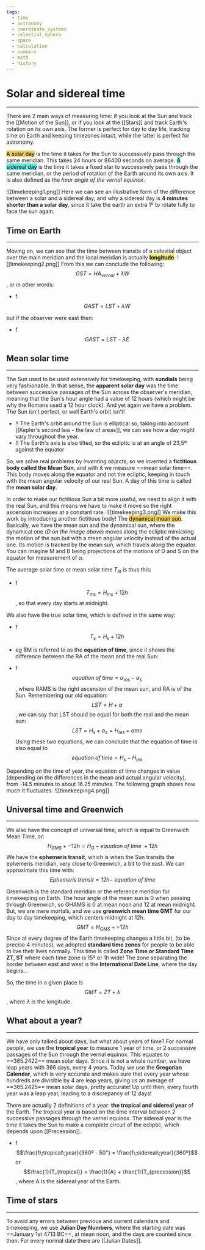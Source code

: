 ```yaml
---
tags:
  - time
  - astronomy
  - coordinate_systems
  - celestial_sphere
  - space
  - calculation
  - numbers
  - math
  - history
---
```

# Solar and sidereal time
---
There are 2 main ways of measuring time: if you look at the Sun and track the [[Motion of the Sun]], or if you look at the [[Stars]] and track Earth's rotation on its own axis. The former is perfect for day to day life, tracking time on Earth and keeping timezones intact, while the latter is perfect for astronomy.

<mark style="background: #f2cd60;">A solar day</mark> is the time it takes for the Sun to successively pass through the same meridian. This takes 24 hours or 86400 seconds on average. <mark style="background: #61e8e1;">A sidereal day</mark> is the time it takes a fixed star to successively pass through the same meridian, or the period of rotation of the Earth around its own axis. It is also defined as the *hour angle of the vernal equinox*. 

![[timekeeping1.png]]
Here we can see an illustrative form of the difference between a solar and a sidereal day, and why a sidereal day is **4 minutes shorter than a solar day**, since it take the earth an extra 1º to rotate fully to face the sun again. 

## Time on Earth
---
Moving on, we can see that the time between transits of a celestial object over the main meridian and the local meridian is actually **<mark style="background: #f2e863;">longitude</mark>**. 
![[timekeeping2.png]]
From this we can conclude the following:$$GST = HA_{vernal} + \lambda W$$, or in other words:
- f $$GAST = LST + \lambda W$$

but if the observer were east then: 

- f $$GAST = LST - \lambda E$$

## Mean solar time
---
The Sun used to be used extensively for timekeeping, with **sundials** being very fashionable. In that sense, the **apparent solar day** was the time between successive passages of the Sun across the observer's meridian, meaning that the Sun's hour angle had a value of 12 hours (which might be why the Romans used a 12 hour clock). And yet again we have a problem. The Sun isn't perfect, or well Earth's orbit isn't!

- !! The Earth's orbit around the Sun is elliptical so, taking into account [[Kepler's second law - the law of areas]], we can see how a day might vary throughout the year.
- !! The Earth's axis is also tilted, so the ecliptic is at an angle of 23,5º against the equator

So, we solve real problems by *inventing objects*, so we invented a **fictitious body called the Mean Sun**, and with it we measure ==mean solar time==. This body moves along the equator and not the ecliptic, keeping in touch with the mean angular velocity of our real Sun. A day of this time is called the **mean solar day**. 

In order to make our fictitious Sun a bit more useful, we need to align it with the real Sun, and this means we have to make it move so the right ascension increases at a constant rate. 
![[timekeeping3.png]]
We make this work by introducing another fictitious body! The <mark style="background: #f2cd60;">dynamical mean sun</mark>. Basically, we have the mean sun and the dynamical sun, where the dynamical one (*D on the image above*) moves along the ecliptic mimicking the motion of the sun but with a mean angular velocity instead of the actual one. Its motion is tracked by the mean sun, which travels along the equator. You can imagine M and B being projections of the motions of D and S on the equator for measurement of $\alpha$.

The average solar time or mean solar time $T_m$ is thus this:
- f $$T_{ms} = H_{ms} + 12h$$, so that every day starts at midnight.

We also have the true solar time, which is defined in the same way:
- f $$T_s= H_s + 12h$$

- eg BM is referred to as the **equation of time**, since it shows the difference between the RA of the mean and the real Sun:

- f $$equation\;of\;time= \alpha_{ms} − \alpha_s$$, where RAMS is the right ascension of the mean sun, and RA is of the Sun. Remembering our old equation:$$LST = H + \alpha$$, we can say that LST should be equal for both the real and the mean sun:$$LST = H_s + \alpha_s = H_{ms} + \alpha{ms}$$Using these two equations, we can conclude that the equation of time is also equal to $$equation\;of\;time= H_s - H_{ms}$$

Depending on the time of year, the equation of time changes in value (depending on the differences in the mean and actual angular velocity),  from -14.5 minutes to about 16.25 minutes. The following graph shows how much it fluctuates: ![[timekeeping4.png]]
## Universal time and Greenwich
---
We also have the concept of universal time, which is equal to Greenwich Mean Time, or:$$H_{GMS} +- 12h = H_{G} - equation\;of\;time\;+12h$$
We have the **ephemeris transit**, which is when the Sun transits the ephemeris meridian, very close to Greenwich, a bit to the east. We can approximate this time with:$$Ephemeris\;transit = 12h-\;equation\;of\;time$$

Greenwich is the standard meridian or the reference meridian for timekeeping on Earth. The hour angle of the mean sun is 0 when passing through Greenwich, so GHAMS is 0 at mean noon and 12 at mean midnight. 
But, we are mere mortals, and we use **greenwich mean time GMT** for our day to day timekeeping, which centers midnight at  12h. $$GMT = H_{GMS} +-12h$$
Since at every degree of the Earth timekeeping changes a little bit, (to be precise 4 minutes), we adopted **standard time zones** for people to be able to live their lives normally. This time is called **Zone Time or Standard Time ZT, ST** where each time zone is 15º or 1h wide! The zone separating the border between east and west is the **International Date Line**, where the day begins...

So, the time in a given place is$$GMT = ZT + \lambda$$, where $\lambda$ is the longitude. 

## What about a year?
---
We have only talked about days, but what about years of time? For normal people, we use the **tropical year** to measure 1 year of time, or 2 successive passages of the Sun through the vernal equinox. This equates to ==365.2422== mean solar days. Since it is not a whole number, we have leap years with 366 days, every 4 years. Today we use the **Gregorian Calendar**, which is very accurate and makes sure that every year whose hundreds are divisible by 4 are leap years, giving us an average of ==365.2425== mean solar days, pretty accurate! Up until then, every fourth year was a leap year, leading to a discrepancy of 12 days! 

There are actually 2 definitions of a year: **the tropical and sidereal year** of the Earth. The tropical year is based on the time interval between 2 successive passages through the vernal equinox. The sidereal year is the time it takes the Sun to make a complete circuit of the ecliptic, which depends upon [[Precession]]. 
- f $$\frac{1\;tropical\;year}{360º - 50"} = \frac{1\;sidereal\;year}{360º}$$ or $$\frac{1}{T_{tropical}} = \frac{1}{A} + \frac{1}{T_{precession}}$$, where A is the sidereal year of the Earth.

## Time of stars
---
To avoid any errors between previous and current calendars and timekeeping, we use **Julian Day Numbers**, where the starting date was ==January 1st 4713 BC==, at mean noon, and the days are counted since then. For every normal date there are [[Julian Dates]]. 